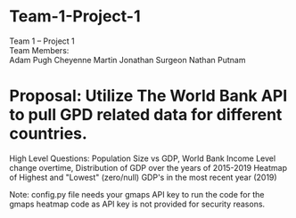 # Team-1-Project-1

Team 1 – Project 1
<br>Team Members: 
<br>Adam Pugh
Cheyenne Martin
Jonathan Surgeon
Nathan Putnam 

# Proposal:  Utilize The World Bank API to pull GPD related data for different countries. 

High Level Questions:
Population Size vs GDP,
World Bank Income Level change overtime,
Distribution of GDP over the years of 2015-2019
Heatmap of Highest and "Lowest" (zero/null) GDP's in the most recent year (2019)

Note: config.py file needs your gmaps API key to run the code for the gmaps heatmap code as API key is not provided for security reasons.
